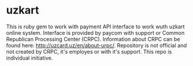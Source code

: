 # uzkart
This is ruby gem to work with payment API interface to work wuth uzkart online system. Interface is provided by paycom with support or Common Republican Processing Center (CRPC). Information about CRPC can be found here: http://uzcard.uz/en/about-urpc/. Repository is not official and not created by CRPC, it's employes or with it's support. This repo is individual initiative.
